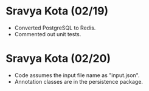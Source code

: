 # Sravya Kota (02/19)

  - Converted PostgreSQL to Redis.
  - Commented out unit tests.
    
# Sravya Kota (02/20)
  - Code assumes the input file name as "input.json".
  - Annotation classes are in the persistence package.
    
    
